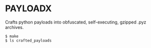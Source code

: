 # PAYLOADX

Crafts python payloads into obfuscated, self-executing, gzipped .pyz archives.

```
$ make
$ ls crafted_payloads
```
